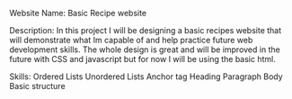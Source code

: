 Website Name: Basic Recipe website

Description:
In this project I will be designing a basic recipes website that will demonstrate what Im capable of and help practice future web development skills. The whole design is great and  will be improved in the future with CSS and javascript but for now I will be using the basic html. 

Skills:
Ordered Lists
Unordered Lists
Anchor tag 
Heading 
Paragraph
Body
Basic structure 